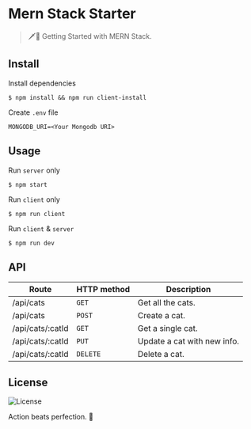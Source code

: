 # Mern Stack Starter

> 🗡️🍣 Getting Started with MERN Stack.

## Install

Install dependencies
```
$ npm install && npm run client-install
```
Create `.env` file
```
MONGODB_URI=<Your Mongodb URI>
```

## Usage

Run `server` only
```
$ npm start
```
Run `client` only
```
$ npm run client
```
Run `client` & `server`
```
$ npm run dev
```

## API

| Route            | HTTP method | Description                 |
|------------------|-------------|-----------------------------|
| /api/cats        | `GET`       | Get all the cats.           |
| /api/cats        | `POST`      | Create a cat.               |
| /api/cats/:catId | `GET`       | Get a single cat.           |
| /api/cats/:catId | `PUT`       | Update a cat with new info. |
| /api/cats/:catId | `DELETE`    | Delete a cat.               |

## License

![License](https://img.shields.io/github/license/cuongw/mern-stack-starter.svg?style=flat-square)

<!-- INSPIRATIONAL_QUOTE_START -->
Action beats perfection.
🦄
<!-- INSPIRATIONAL_QUOTE_END -->
